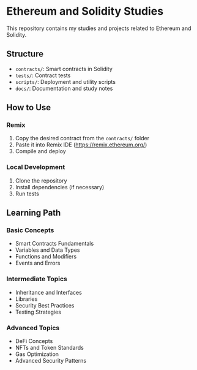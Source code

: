 # Ethereum and Solidity Studies

This repository contains my studies and projects related to Ethereum and Solidity.

## Structure

- `contracts/`: Smart contracts in Solidity
- `tests/`: Contract tests
- `scripts/`: Deployment and utility scripts
- `docs/`: Documentation and study notes

## How to Use

### Remix
1. Copy the desired contract from the `contracts/` folder
2. Paste it into Remix IDE (https://remix.ethereum.org/)
3. Compile and deploy

### Local Development
1. Clone the repository
2. Install dependencies (if necessary)
3. Run tests

## Learning Path

### Basic Concepts
- Smart Contracts Fundamentals
- Variables and Data Types
- Functions and Modifiers
- Events and Errors

### Intermediate Topics
- Inheritance and Interfaces
- Libraries
- Security Best Practices
- Testing Strategies

### Advanced Topics
- DeFi Concepts
- NFTs and Token Standards
- Gas Optimization
- Advanced Security Patterns
